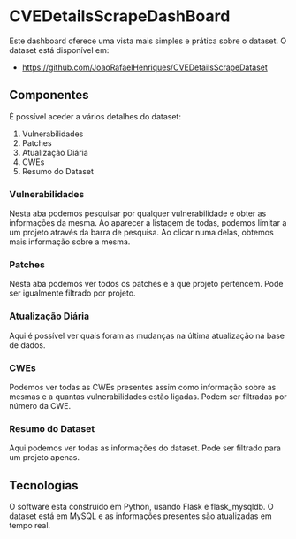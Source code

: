 # CVEDetailsScrapeDashBoard

Este dashboard oferece uma vista mais simples e prática sobre o dataset.
O dataset está disponível em:
- https://github.com/JoaoRafaelHenriques/CVEDetailsScrapeDataset

## Componentes

É possível aceder a vários detalhes do dataset:
1. Vulnerabilidades
2. Patches
3. Atualização Diária
4. CWEs
5. Resumo do Dataset

### Vulnerabilidades

Nesta aba podemos pesquisar por qualquer vulnerabilidade e obter as informações da mesma.
Ao aparecer a listagem de todas, podemos limitar a um projeto através da barra de pesquisa.
Ao clicar numa delas, obtemos mais informação sobre a mesma.

### Patches

Nesta aba podemos ver todos os patches e a que projeto pertencem.
Pode ser igualmente filtrado por projeto.

### Atualização Diária

Aqui é possível ver quais foram as mudanças na última atualização na base de dados.

### CWEs

Podemos ver todas as CWEs presentes assim como informação sobre as mesmas e a quantas vulnerabilidades estão ligadas.
Podem ser filtradas por número da CWE.

### Resumo do Dataset

Aqui podemos ver todas as informações do dataset.
Pode ser filtrado para um projeto apenas.

## Tecnologias

O software está construído em Python, usando Flask e flask_mysqldb.
O dataset está em MySQL e as informações presentes são atualizadas em tempo real.

